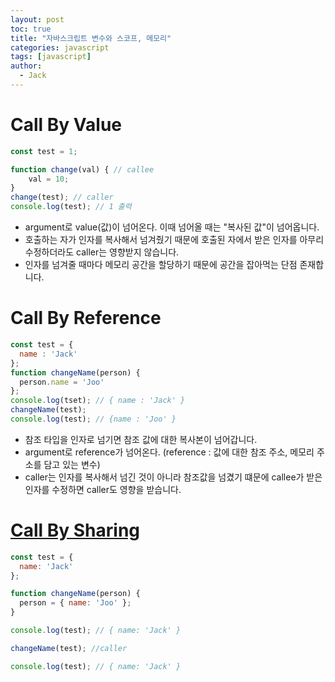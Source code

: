 ```yaml
---
layout: post
toc: true
title: "자바스크립트 변수와 스코프, 메모리"
categories: javascript
tags: [javascript]
author:
  - Jack
---
```



# Call By Value

```javascript
const test = 1;

function change(val) { // callee
    val = 10;
}
change(test); // caller
console.log(test); // 1 출력
```
* argument로 value(값)이 넘어온다. 이때 넘어올 때는 "복사된 값"이 넘어옵니다.
* 호출하는 자가 인자를 복사해서 넘겨줬기 때문에 호출된 자에서 받은 인자를 아무리 수정하더라도 caller는 영향받지 않습니다.
* 인자를 넘겨줄 때마다 메모리 공간을 할당하기 때문에 공간을 잡아먹는 단점 존재합니다.



# Call By Reference

```javascript
const test = {
  name : 'Jack'
};
function changeName(person) {
  person.name = 'Joo'
};
console.log(tset); // { name : 'Jack' }
changeName(test);
console.log(test); // {name : 'Joo' }
```

* 참조 타입을 인자로 넘기면 참조 값에 대한 복사본이 넘어갑니다.
* argument로 reference가 넘어온다. (reference : 값에 대한 참조 주소, 메모리 주소를 담고 있는 변수)
* caller는 인자를 복사해서 넘긴 것이 아니라 참조값을 넘겼기 떄문에 callee가 받은 인자를 수정하면 caller도 영향을 받습니다.


# [Call By Sharing](https://velog.io/@jimmyjoo/%EC%9E%90%EB%B0%94%EC%8A%A4%ED%81%AC%EB%A6%BD%ED%8A%B8-%ED%8F%89%EA%B0%80%EC%A0%84%EB%9E%B5-Call-By-Value-vs-Call-By-Reference-vs-Call-By-Sharing)

```javascript
const test = {
  name: 'Jack'
};

function changeName(person) {
  person = { name: 'Joo' };
}

console.log(test); // { name: 'Jack' }

changeName(test); //caller

console.log(test); // { name: 'Jack' }
```
